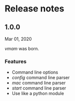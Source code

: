 # Release notes

## 1.0.0
Mar 01, 2020

_vmam_ was born.

### Features

- Command line options
- _config_ command line parser
- _mac_ command line parser
- _start_ command line parser
- Use like a python module